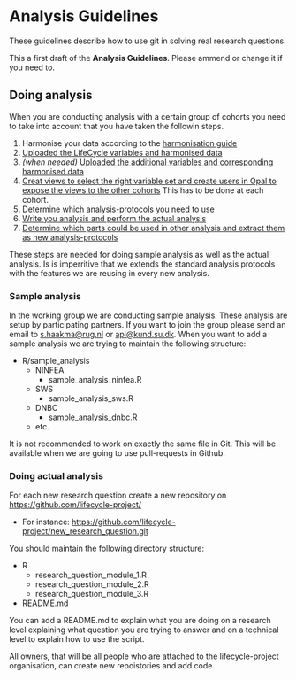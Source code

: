 # Analysis Guidelines
These guidelines describe how to use git in solving real research questions.

This a first draft of the **Analysis Guidelines**. Please ammend or change it if you need to.

## Doing analysis
When you are conducting analysis with a certain group of cohorts you need to take into account that you have taken the followin steps.

1. Harmonise your data according to the [harmonisation guide]()
2. [Uploaded the LifeCycle variables and harmonised data]()
3. *(when needed)* [Uploaded the additional variables and corresponding harmonised data]()
4. [Creat views to select the right variable set and create users in Opal to expose the views to the other cohorts]()
   This has to be done at each cohort.
5. [Determine which analysis-protocols you need to use]()
6. [Write you analysis and perform the actual analysis]()
7. [Determine which parts could be used in other analysis and extract them as new analysis-protocols]()

These steps are needed for doing sample analysis as well as the actual analysis. Is is imperritive that we extends the standard analysis protocols with the features we are reusing in every new analysis.

### Sample analysis
In the working group we are conducting sample analysis. These analysis are setup by participating partners. If you want to join the group please send an email to s.haakma@rug.nl or api@kund.su.dk.
When you want to add a sample analysis we are trying to maintain the following structure:

- R/sample_analysis
  - NINFEA
    - sample_analysis_ninfea.R
  - SWS
    - sample_analysis_sws.R
  - DNBC
    - sample_analysis_dnbc.R
  - etc.
  
It is not recommended to work on exactly the same file in Git. This will be available when we are going to use pull-requests in Github.

### Doing actual analysis
For each new research question create a new repository on https://github.com/lifecycle-project/

- For instance: https://github.com/lifecycle-project/new_research_question.git

You should maintain the following directory structure:
- R
  - research_question_module_1.R
  - research_question_module_2.R
  - research_question_module_3.R
- README.md

You can add a README.md to explain what you are doing on a research level explaining what question you are trying to answer and on a technical level to explain how to use the script.

All owners, that will be all people who are attached to the lifecycle-project organisation, can create new repoistories and add code.